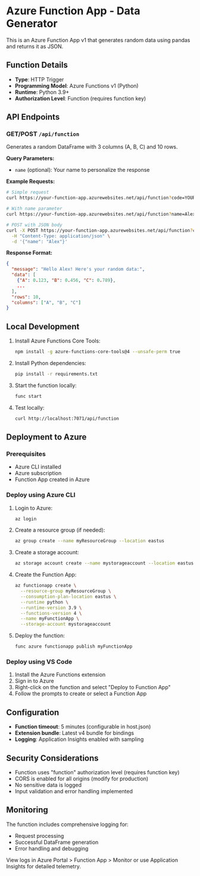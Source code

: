 # Azure Function App - Data Generator

This is an Azure Function App v1 that generates random data using pandas and returns it as JSON.

## Function Details

- **Type**: HTTP Trigger
- **Programming Model**: Azure Functions v1 (Python)
- **Runtime**: Python 3.9+
- **Authorization Level**: Function (requires function key)

## API Endpoints

### GET/POST `/api/function`

Generates a random DataFrame with 3 columns (A, B, C) and 10 rows.

**Query Parameters:**
- `name` (optional): Your name to personalize the response

**Example Requests:**
```bash
# Simple request
curl https://your-function-app.azurewebsites.net/api/function?code=YOUR_FUNCTION_KEY

# With name parameter
curl https://your-function-app.azurewebsites.net/api/function?name=Alex&code=YOUR_FUNCTION_KEY

# POST with JSON body
curl -X POST https://your-function-app.azurewebsites.net/api/function?code=YOUR_FUNCTION_KEY \
  -H "Content-Type: application/json" \
  -d '{"name": "Alex"}'
```

**Response Format:**
```json
{
  "message": "Hello Alex! Here's your random data:",
  "data": [
    {"A": 0.123, "B": 0.456, "C": 0.789},
    ...
  ],
  "rows": 10,
  "columns": ["A", "B", "C"]
}
```

## Local Development

1. Install Azure Functions Core Tools:
   ```bash
   npm install -g azure-functions-core-tools@4 --unsafe-perm true
   ```

2. Install Python dependencies:
   ```bash
   pip install -r requirements.txt
   ```

3. Start the function locally:
   ```bash
   func start
   ```

4. Test locally:
   ```bash
   curl http://localhost:7071/api/function
   ```

## Deployment to Azure

### Prerequisites
- Azure CLI installed
- Azure subscription
- Function App created in Azure

### Deploy using Azure CLI

1. Login to Azure:
   ```bash
   az login
   ```

2. Create a resource group (if needed):
   ```bash
   az group create --name myResourceGroup --location eastus
   ```

3. Create a storage account:
   ```bash
   az storage account create --name mystorageaccount --location eastus --resource-group myResourceGroup --sku Standard_LRS
   ```

4. Create the Function App:
   ```bash
   az functionapp create \
     --resource-group myResourceGroup \
     --consumption-plan-location eastus \
     --runtime python \
     --runtime-version 3.9 \
     --functions-version 4 \
     --name myFunctionApp \
     --storage-account mystorageaccount
   ```

5. Deploy the function:
   ```bash
   func azure functionapp publish myFunctionApp
   ```

### Deploy using VS Code

1. Install the Azure Functions extension
2. Sign in to Azure
3. Right-click on the function and select "Deploy to Function App"
4. Follow the prompts to create or select a Function App

## Configuration

- **Function timeout**: 5 minutes (configurable in host.json)
- **Extension bundle**: Latest v4 bundle for bindings
- **Logging**: Application Insights enabled with sampling

## Security Considerations

- Function uses "function" authorization level (requires function key)
- CORS is enabled for all origins (modify for production)
- No sensitive data is logged
- Input validation and error handling implemented

## Monitoring

The function includes comprehensive logging for:
- Request processing
- Successful DataFrame generation
- Error handling and debugging

View logs in Azure Portal > Function App > Monitor or use Application Insights for detailed telemetry.
